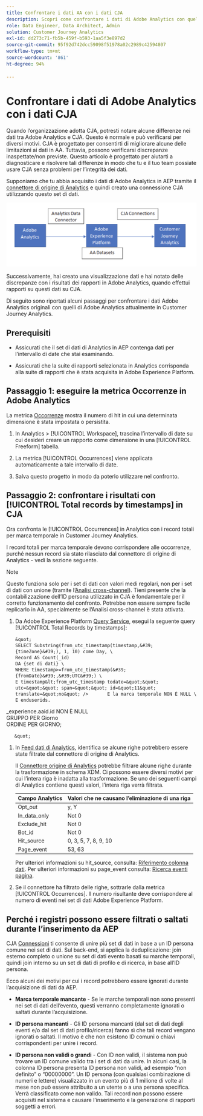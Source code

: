 ```yaml
---
title: Confrontare i dati AA con i dati CJA
description: Scopri come confrontare i dati di Adobe Analytics con quelli del Customer Journey Analytics
role: Data Engineer, Data Architect, Admin
solution: Customer Journey Analytics
exl-id: dd273c71-fb5b-459f-b593-1aa5f3e897d2
source-git-commit: 95f92d742dcc59098f51978a02c2989c42594807
workflow-type: tm+mt
source-wordcount: '861'
ht-degree: 94%

---
```


# Confrontare i dati di Adobe Analytics con i dati CJA

Quando l’organizzazione adotta CJA, potresti notare alcune differenze nei dati tra Adobe Analytics e CJA. Questo è normale e può verificarsi per diversi motivi. CJA è progettato per consentirti di migliorare alcune delle limitazioni ai dati in AA. Tuttavia, possono verificarsi discrepanze inaspettate/non previste. Questo articolo è progettato per aiutarti a diagnosticare e risolvere tali differenze in modo che tu e il tuo team possiate usare CJA senza problemi per l’integrità dei dati.

Supponiamo che tu abbia acquisito i dati di Adobe Analytics in AEP tramite il [connettore di origine di Analytics](https://experienceleague.adobe.com/docs/experience-platform/sources/ui-tutorials/create/adobe-applications/analytics.html?lang=it) e quindi creato una connessione CJA utilizzando questo set di dati.

![Flusso dei dati](assets/compare.png)

Successivamente, hai creato una visualizzazione dati e hai notato delle discrepanze con i risultati dei rapporti in Adobe Analytics, quando effettui rapporti su questi dati su CJA.

Di seguito sono riportati alcuni passaggi per confrontare i dati Adobe Analytics originali con quelli di Adobe Analytics attualmente in Customer Journey Analytics.

## Prerequisiti

* Assicurati che il set di dati di Analytics in AEP contenga dati per l’intervallo di date che stai esaminando.

* Assicurati che la suite di rapporti selezionata in Analytics corrisponda alla suite di rapporti che è stata acquisita in Adobe Experience Platform.

## Passaggio 1: eseguire la metrica Occorrenze in Adobe Analytics

La metrica [Occorrenze](https://experienceleague.adobe.com/docs/analytics/components/metrics/occurrences.html?lang=it) mostra il numero di hit in cui una determinata dimensione è stata impostata o persistita.

1. In Analytics > [!UICONTROL Workspace], trascina l’intervallo di date su cui desideri creare un rapporto come dimensione in una [!UICONTROL Freeform] tabella.

1. La metrica [!UICONTROL Occurrences] viene applicata automaticamente a tale intervallo di date.

1. Salva questo progetto in modo da poterlo utilizzare nel confronto.

## Passaggio 2: confrontare i risultati con [!UICONTROL Total records by timestamps] in CJA

Ora confronta le [!UICONTROL Occurrences] in Analytics con i record totali per marca temporale in Customer Journey Analytics.

I record totali per marca temporale devono corrispondere alle occorrenze, purché nessun record sia stato rilasciato dal connettore di origine di Analytics - vedi la sezione seguente.

>[!NOTE]
>
>Questo funziona solo per i set di dati con valori medi regolari, non per i set di dati con unione (tramite l’[Analisi cross-channel](/help/cca/overview.md)). Tieni presente che la contabilizzazione dell’ID persona utilizzato in CJA è fondamentale per il corretto funzionamento del confronto. Potrebbe non essere sempre facile replicarlo in AA, specialmente se l’Analisi cross-channel è stata attivata.

1. Da Adobe Experience Platform [Query Service](https://experienceleague.adobe.com/docs/experience-platform/query/best-practices/adobe-analytics.html?lang=it), esegui la seguente query [!UICONTROL Total Records by timestamps]:

       &quot;
       SELECT Substring(from_utc_timestamp(timestamp,&#39;{timeZone}&#39;), 1, 10) come Day, \
       Record AS Count(_id)
       DA {set di dati} \
       WHERE timestamp>=from_utc_timestamp(&#39;{fromDate}&#39;,&#39;UTC&#39;) \
       E timestamp&lt;from_utc_timestamp todate=&quot;&quot; utc=&quot;&quot; span=&quot;&quot; id=&quot;11&quot; translate=&quot;no&quot; />       E la marca temporale NON È NULL \
       E enduserids.
_experience.aaid.id NON È NULL \
       GRUPPO PER Giorno \
       ORDINE PER GIORNO;
       
       &quot;
   
1. In [Feed dati di Analytics](https://experienceleague.adobe.com/docs/analytics/export/analytics-data-feed/data-feed-contents/datafeeds-reference.html?lang=it), identifica se alcune righe potrebbero essere state filtrate dal connettore di origine di Analytics.

   Il [Connettore origine di Analytics](https://experienceleague.adobe.com/docs/experience-platform/sources/ui-tutorials/create/adobe-applications/analytics.html?lang=it) potrebbe filtrare alcune righe durante la trasformazione in schema XDM. Ci possono essere diversi motivi per cui l’intera riga è inadatta alla trasformazione. Se uno dei seguenti campi di Analytics contiene questi valori, l’intera riga verrà filtrata.

   | Campo Analytics | Valori che ne causano l’eliminazione di una riga |
   | --- | --- |
   | Opt_out | y, Y |
   | In_data_only | Not 0 |
   | Exclude_hit | Not 0 |
   | Bot_id | Not 0 |
   | Hit_source | 0, 3, 5, 7, 8, 9, 10 |
   | Page_event | 53, 63 |

   Per ulteriori informazioni su hit\_source, consulta: [Riferimento colonna dati](https://experienceleague.adobe.com/docs/analytics/export/analytics-data-feed/data-feed-contents/datafeeds-reference.html?lang=it). Per ulteriori informazioni su page\_event consulta: [Ricerca eventi pagina](https://experienceleague.adobe.com/docs/analytics/export/analytics-data-feed/data-feed-contents/datafeeds-page-event.html?lang=it).

1. Se il connettore ha filtrato delle righe, sottrarle dalla metrica [!UICONTROL Occurrences]. Il numero risultante deve corrispondere al numero di eventi nei set di dati Adobe Experience Platform.

## Perché i registri possono essere filtrati o saltati durante l’inserimento da AEP

CJA [Connessioni](/help/connections/create-connection.md) ti consente di unire più set di dati in base a un ID persona comune nei set di dati. Sul back-end, si applica la deduplicazione: join esterno completo o unione su set di dati evento basati su marche temporali, quindi join interno su un set di dati di profilo e di ricerca, in base all’ID persona.

Ecco alcuni dei motivi per cui i record potrebbero essere ignorati durante l’acquisizione di dati da AEP.

* **Marca temporale mancante** - Se le marche temporali non sono presenti nei set di dati dell’evento, questi verranno completamente ignorati o saltati durante l’acquisizione.

* **ID persona mancanti** - Gli ID persona mancanti (dal set di dati degli eventi e/o dal set di dati profilo/ricerca) fanno sì che tali record vengano ignorati o saltati. Il motivo è che non esistono ID comuni o chiavi corrispondenti per unire i record.

* **ID persona non validi o grandi** - Con ID non validi, il sistema non può trovare un ID comune valido tra i set di dati da unire. In alcuni casi, la colonna ID persona presenta ID persona non validi, ad esempio “non definito” o “00000000”. Un ID persona (con qualsiasi combinazione di numeri e lettere) visualizzato in un evento più di 1 milione di volte al mese non può essere attribuito a un utente o a una persona specifica. Verrà classificato come non valido. Tali record non possono essere acquisiti nel sistema e causare l’inserimento e la generazione di rapporti soggetti a errori.
